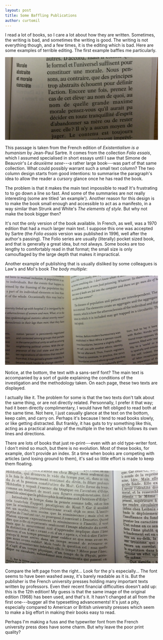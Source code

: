 ```yaml
---
layout: post
title: Some Baffling Publications
author: curtomil
---
```


I read a lot of books, so I care a lot about how they are written. Sometimes, the writing is bad, and sometimes the writing is good. The writing is not everything though, and a few times, it is the editing which is bad. Here are some examples of terrible editing. 
The first example baffles me particularly. 

![L'existentialisme est un humanisme](/images/post-images/sartre_existentialisme.png)

This passage is taken from the French edition of *Existentialism is a humanism* by Jean-Paul Sartre. It comes from the collection *Folio essais*, which I assumed specialised in short essays until I saw that Simone de Beauvoir's *Le deuxième sexe*---a rather large book---was part of that same collection. What could possibly warrant such a small text column? The two column design starts from good intentions: to summarise the paragraph's idea to allow the reader a cursory glance once he has read the book. 

The problem is that it makes the main text impossible to read! It's frustrating to to go down a line so fast. And some of the summaries are not really interesting (some are titled 'an example'). Another reason for this design is to make the book small enough and accessible to act as a manifesto, in a way similar than Strunk and White's *The elements of style*. But why not make the book bigger then? 

It's not the only version of the book available. In French, as well, was a 1970 edition that had a much larger main text. I suppose this one was accepted by Sartre (the *Folio essais* version was published in 1996, well after the author's passing). The Folio series are usually (literally) pocket sized book, and that is generally a great idea, but not always. Some books are too lengthy to comfortably read in that format; the small size is only camouflaged by the large depth that makes it impractical. 

Another example of publishing that is usually disliked by some colleagues is Law's and Mol's book *The body multiple*:

![The body multiple](/images/post-images/mol_body_multiple.png)

Notice, at the bottom, the text with a sans-serif font? The main text is accompanied by a sort of guide explaining the conditions of the investigation and the methodology taken. On each page, these two texts are displayed. 

I actually like it. The problem for some is that the two texts don't talk about the same thing, or are not directly related. Personnally, I prefer it that way; had it been directly complimentary, I would have felt obliged to read both at the same time. Not here, I just casually glance at the text on the bottom, keep calm, and carry on. Perhaps it's because I tend to read books slowly, or like getting distracted. But frankly, it has guts to try something like this, acting as a practical analogy of the multiple in the text which follows its own lines and directions. 

There are lots of books that just re-print---even with an old type-writer font. I don't mind so much, but there is no evolution. Most of these books, for example, don't provide an index. St a time when books are competing with articles (and losing ground to them), it's sad so little effort is made to keep them floating. 

![Différence et répétition](/images/post-images/puf.png)

Compare the left page from the right&#8230; Look for the p's especially&#8230; The font seems to have been washed away, it's barely readable as it is. But the publisher is the French university presses holding many important texts written by professors. Even their recent financial difficulties doesn't add up: this is the 12th edition! My guess is that the same image of the original edition (1968) has been used, and that's it. It hasn't changed at all from the first one---bugger all the typesetting advancements! It's just a pity, especially compared to American or British university presses which seem to make a big effort in making their books easy to read. 

Perhaps I'm making a fuss and the typewriter font from the French university press does have some charm. But why leave the poor print quality? 

